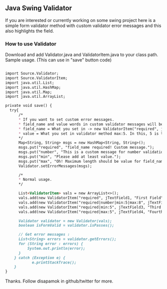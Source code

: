 ## Java Swing Validator

If you are interested or currently working on some swing project here is a simple form validator method with custom validator error messages and this also highlights the field.

### How to use Validator

Download and add Validator.java and ValidatorItem.java to your class path. 
Sample usage. (This can use in "save" button code)

```markdown

import Source.Validator;
import Source.ValidatorItem;
import java.util.List;
import java.util.HashMap;
import java.util.Map;
import java.util.ArrayList;

private void save() {
  try{
      /*
      * If you want to set custom error messages.
      * field_name and value words in custom validator messages will be replaced by the validator class automatically.
      * field_name = What you set in -> new ValidatorItem("required", jTextField1, "First Field") here. (First Field)
      * value = What you set in validator method max:5. In this, 5 is the value.
      */
      Map<String, String> msgs = new HashMap<String, String>();
      msgs.put("required", "field_name required! Custom message.");
      msgs.put("number", "This is a custom message for number validation rule. field_name.");
      msgs.put("min", "Please add at least value.");
      msgs.put("max", "Oh! Maximum length should be value for field_name!");
      Validator.setErrorMessages(msgs);

      /*
      * Normal usage.
      */

      List<ValidatorItem> vals = new ArrayList<>();
      vals.add(new ValidatorItem("required", jTextField1, "First Field"));
      vals.add(new ValidatorItem("required|number|min:5|max:8", jTextField2, "Second Field"));
      vals.add(new ValidatorItem("required|min:5", jTextField3, "Third Field"));
      vals.add(new ValidatorItem("required|max:5", jTextField4, "Fourth Field"));

      Validator validator = new Validator(vals);
      boolean isFormValid = validator.isPasses();

      // Get error messages :
      List<String> errors = validator.getErrors();
      for (String error : errors) {
          System.out.println(error);
      }
    } catch (Exception e) {
            e.printStackTrace();
    }
}

```

Thanks. Follow disapamok in github/twitter for more.


